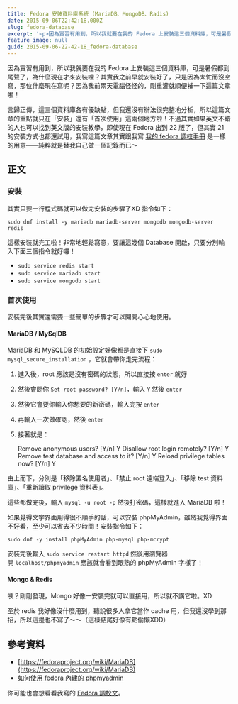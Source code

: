 ```yaml
---
title: Fedora 安裝資料庫系統 (MariaDB、MongoDB、Radis)
date: 2015-09-06T22:42:18.000Z
slug: fedora-database
excerpt: '<p>因為實習有用到，所以我就要在我的 Fedora 上安裝這三個資料庫，可是暑假都到尾聲了，為什麼現在才來安裝哩？&#8230;</p> '
feature_image: null
guid: 2015-09-06-22-42-18_fedora-database
---
```

因為實習有用到，所以我就要在我的 Fedora 上安裝這三個資料庫，可是暑假都到尾聲了，為什麼現在才來安裝哩？其實我之前早就安裝好了，只是因為太忙而沒空寫，那位什麼現在寫呢？因為我前兩天電腦怪怪的，剛重灌就順便補一下這篇文章啦！

言歸正傳，這三個資料庫各有優缺點，但我還沒有辦法很完整地分析，所以這篇文章的重點就只在「安裝」還有「首次使用」這兩個地方啦！不過其實如果英文不錯的人也可以找到英文版的安裝教學，即使現在 Fedora 出到 22 版了，但其實 21 的安裝方式也都還試用，我寫這篇文章其實跟我寫 [我的 fedora 調校手冊](/posts/tune-my-fedora/) 是一樣的用意——純粹就是替我自己做一個記錄而已～

正文
--

### 安裝

其實只要一行程式碼就可以做完安裝的步驟了XD 指令如下：

`sudo dnf install -y mariadb mariadb-server mongodb mongodb-server redis`

這樣安裝就完工啦！非常地輕鬆寫意，要讓這幾個 Database 開啟，只要分別輸入下面三個指令就好囉！

*   `sudo service redis start`
*   `sudo service mariadb start`
*   `sudo service mongodb start`

### 首次使用

安裝完後其實還需要一些簡單的步驟才可以開開心心地使用。

#### MariaDB / MySqlDB

MariaDB 和 MySQLDB 的初始設定好像都是直接下 `sudo mysql_secure_installation` ，它就會帶你走完流程：

1.  進入後，root 應該是沒有密碼的狀態，所以直接按 `enter` 就好
2.  然後會問你 `Set root password? [Y/n]`，輸入 `Y` 然後 `enter`
3.  然後它會要你輸入你想要的新密碼，輸入完按 `enter`
4.  再輸入一次做確認，然後 `enter`
5.  接著就是：

    Remove anonymous users? [Y/n] Y
    Disallow root login remotely? [Y/n] Y
    Remove test database and access to it? [Y/n] Y
    Reload privilege tables now? [Y/n] Y


由上而下，分別是「移除匿名使用者」、「禁止 root 遠端登入」、「移除 test 資料庫」、「重新讀取 privilege 資料表」。

這些都做完後，輸入 `mysql -u root -p` 然後打密碼，這樣就進入 MariaDB 啦！

如果覺得文字界面用得很不順手的話，可以安裝 phpMyAdmin，雖然我覺得界面不好看，至少可以省去不少時間！安裝指令如下：

`sudo dnf -y install phpMyAdmin php-mysql php-mcrypt`

安裝完後輸入 `sudo service restart httpd` 然後用瀏覽器開 `localhost/phpmyadmin` 應該就會看到眼熟的 phpMyAdmin 字樣了！

#### Mongo & Redis

咦？剛剛發現，Mongo 好像一安裝完就可以直接用，所以就不講它啦。XD

至於 redis 我好像沒什麼用到，聽說很多人拿它當作 cache 用，但我還沒學到那招，所以這邊也不寫了～～（這樣結尾好像有點偷懶XDD）

參考資料
----

*   [https://fedoraproject.org/wiki/MariaDB](https://fedoraproject.org/wiki/MariaDB)
*   [如何使用 fedora 內建的 phpmyadmin](https://bug-note.blogspot.tw/2011/10/fedoraphpmyadmin.html)

你可能也會想看看我寫的 [Fedora 調校文](/posts/tune-my-fedora/)。
